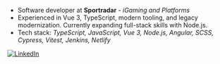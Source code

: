 * Software developer at **Sportradar** - _iGaming and Platforms_
* Experienced in Vue 3, TypeScript, modern tooling, and legacy modernization. Currently expanding full-stack skills with Node.js.
* Tech stack: _TypeScript, JavaScript, Vue 3, Node.js, Angular, SCSS, Cypress, Vitest, Jenkins, Netlify_

[![LinkedIn](https://img.shields.io/badge/Nedim%20Zolj-LinkedIn-blue?style=flat&logo=linkedin)](https://www.linkedin.com/in/zoljann/)
